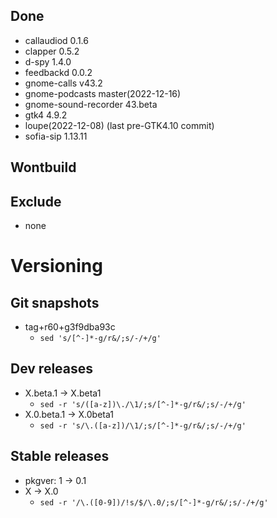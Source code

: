 ## Done
- callaudiod 0.1.6
- clapper 0.5.2
- d-spy 1.4.0
- feedbackd 0.0.2
- gnome-calls v43.2
- gnome-podcasts master(2022-12-16)
- gnome-sound-recorder 43.beta
- gtk4 4.9.2
- loupe(2022-12-08) (last pre-GTK4.10 commit)
- sofia-sip 1.13.11

## Wontbuild

## Exclude
- none

# Versioning
## Git snapshots
* tag+r60+g3f9dba93c
  * `sed 's/[^-]*-g/r&/;s/-/+/g'`

## Dev releases
* X.beta.1 -> X.beta1
  * `sed -r 's/([a-z])\./\1/;s/[^-]*-g/r&/;s/-/+/g'`
* X.0.beta.1 -> X.0beta1
  * `sed -r 's/\.([a-z])/\1/;s/[^-]*-g/r&/;s/-/+/g'`

## Stable releases
* pkgver: 1 -> 0.1
* X -> X.0
  * `sed -r '/\.([0-9])/!s/$/\.0/;s/[^-]*-g/r&/;s/-/+/g'`